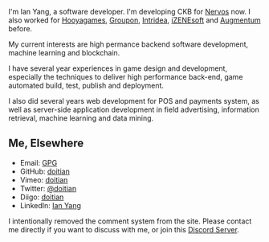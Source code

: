 I'm Ian Yang, a software developer. I'm developing CKB for [Nervos] now. I also worked for [Hooyagames], [Groupon], [Intridea], [iZENEsoft] and [Augmentum] before.

[nervos]:		https://www.nervos.org
[hooyagames]:	https://www.taptap.com/developer/12487
[groupon]:		https://www.groupon.com/
[intridea]:		http://www.intridea.com
[izenesoft]:	https://www.linkedin.com/company/izenesoft-shanghai-co.-ltd/
[augmentum]:	https://www.augmentum.com

My current interests are high permance backend software development, machine learning and blockchain. 

I have several year experiences in game design and development, especially the techniques to deliver high performance back-end, game automated build, test, publish and deployment.

I also did several years web development for POS and payments system, as well as server-side application development in field advertising, information retrieval, machine learning and data mining.

<!--more-->

## Me, Elsewhere

- Email: [GPG](https://u.iany.me/gpg)
- GitHub: [doitian][github]
- Vimeo: [doitian][vimeo]
- Twitter: [@doitian][twitter]
- Diigo: [doitian][diigo]
- LinkedIn: [Ian Yang][linkedin]

I intentionally removed the comment system from the site. Please contact me directly if you want to discuss with me, or join this [Discord Server](https://discord.gg/zJsgYE4).

[diigo]: https://www.diigo.com/user/doitian
[twitter]:	https://twitter.com/doitian
[vimeo]:	https://vimeo.com/doitian
[github]:	https://github.com/doitian
[linkedin]:	https://www.linkedin.com/in/ianyang
